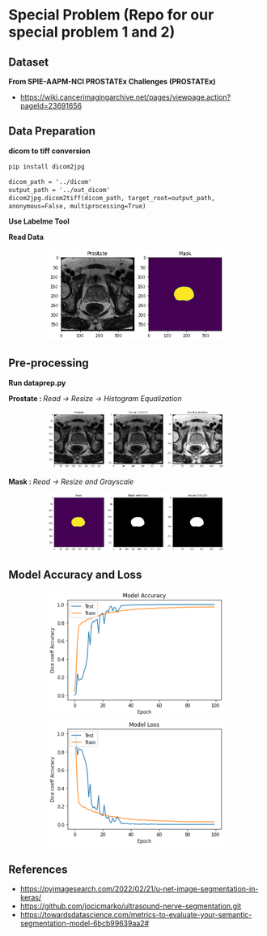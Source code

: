# Special Problem (Repo for our special problem 1 and 2)

## Dataset

<b>From SPIE-AAPM-NCI PROSTATEx Challenges (PROSTATEx)</b>
* https://wiki.cancerimagingarchive.net/pages/viewpage.action?pageId=23691656

## Data Preparation

<b>dicom to tiff conversion</b>
```
pip install dicom2jpg
```
```
dicom_path = '../dicom'
output_path = '../out_dicom'
dicom2jpg.dicom2tiff(dicom_path, target_root=output_path, anonymous=False, multiprocessing=True)
```
<b> Use Labelme Tool </b>

<b>Read Data</b>
<p align="center">
  <img src="./SHOWING/data.gif" width="350">
</p>

## Pre-processing

<b>Run dataprep.py</b>

<b> Prostate : </b> <i>Read -> Resize -> Histogram Equalization</i>
<p align="center">
  <img src="./SHOWING/prostate.gif" width="350">
</p>
<b> Mask : </b> <i>Read -> Resize and Grayscale</i>
<p align="center">
  <img src="./SHOWING/mask.gif" width="350">
</p>

## Model Accuracy and Loss

<p align="center">
  <img src="./SHOWING/accuracy.png" width="350" title="hover text">
  <img src="./SHOWING/loss.png" width="350">
</p>

## References

* https://pyimagesearch.com/2022/02/21/u-net-image-segmentation-in-keras/
* https://github.com/jocicmarko/ultrasound-nerve-segmentation.git
* https://towardsdatascience.com/metrics-to-evaluate-your-semantic-segmentation-model-6bcb99639aa2#
